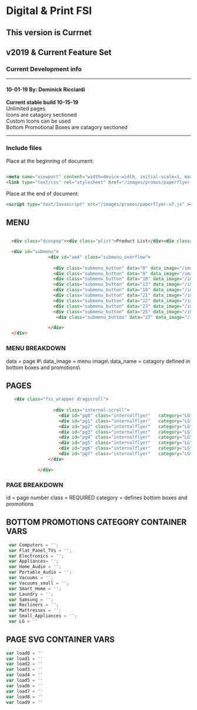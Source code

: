 # Digital &amp; Print FSI
## This version is Currnet
## v2019 &amp; Current Feature Set

### Current Development info

---

#### 10-01-19 By: Dominick Ricciardi

**Current stable build 10-15-19**\
Unlimited pages\
Icons are catagory sectioned\
Custom Icons can be used\
Bottom Promotional Boxes are catagory sectioned

---

### Include files

Place at the beginning of document:

```HTML

<meta name="viewport" content="width=device-width, initial-scale=1, maximum-scale=1, user-scalable=no">
<link type="text/css" rel="stylesheet" href="/images/promos/paperflyer-v8-min.css"> 
```

Place at the end of document:

```HTML
<script type="text/Javascript" src="/images/promos/paperflyer-v7.js" ></script> 
```

## MENU

```HTML

  <div class="dconpop"><div class="plist">Product List</div><div class="close_box"><div class="close_box_icon">X</div></div><div class="dconpop_content"><img class="promotional_title_img" src="/images/promos/100logo-d2019.png"><div class="messaging-d">Guaranteed Lowest Prices <span class="right-call-to"><a target="_blank" style="color:#fff" href="/content/low_price_guarantee">View Details &gt; &nbsp;&nbsp;</a></span></div><ul class="product-grid"></ul></div></div><div class="blackout"></div><div class="header2"><div class="progress-container"><div class="progress-bar" id="myBar"></div></div></div>

  <div id="submenu">
                <div id="ae4" class="submenu_overflow">
                
                  <div class="submenu_button" data="0" data_image="/images/promos/appliance_menu_image-2019.png" data_name="Appliances"></div>
                  <div class="submenu_button" data="9" data_image="/images/promos/small_apps_menu_image-2019.png"data_name="Small Appliances"></div>
                  <div class="submenu_button" data="10" data_image="/images/promos/lg-appliance-215x215.jpg" data_name="LG Appliances"></div>
                  <div class="submenu_button" data="13" data_image="/images/promos/LG-OLED-215x215.jpg" data_name="LG TVs"></div>
                  <div class="submenu_button" data="18" data_image="/images/promos/tv_menu_image-2019.png" data_name="Flat Panel TVs"></div>
                  <div class="submenu_button" data="21" data_image="/images/promos/menu-item2019a-11.png"data_name="Smart Home"></div>
                  <div class="submenu_button" data="22" data_image="/images/promos/computers_menu_image-2019.png" data_name="Computers"></div>
                  <div class="submenu_button" data="23" data_image="/images/promos/electronics_menu_image-2019.png"data_name="Electronics"></div>  
                  <div class="submenu_button" data="25" data_image="/images/promos/menu-item2019a-8.png"data_name="Mattresses"></div>
                   <div class="submenu_button" data="27" data_image="/images/promos/home_audio_menu_image-2019.png"data_name="Home Audio"></div>

                </div>
  </div>
```

### MENU BREAKDOWN
 <div class="submenu_button" data="0" data_image="/images/promos/appliance_menu_image-2019.png" data_name="Appliances"></div>
 data = page #\
 data_image = menu image\
 data_name = catagory defined in bottom boxes and promotions\


## PAGES

```HTML
   <div class="fsi_wrapper dragscroll">
            
                  <div class="internal-scroll">
                    <div id="pg0" class="internalflyer"   category="LG"></div> 
                    <div id="pg1" class="internalflyer"   category="LG"></div> 
                    <div id="pg2" class="internalflyer"   category="LG"></div> 
                    <div id="pg3" class="internalflyer"   category="LG"></div> 
                    <div id="pg4" class="internalflyer"   category="LG"></div> 
                    <div id="pg5" class="internalflyer"   category="LG"></div> 
                    <div id="pg6" class="internalflyer"   category="LG"></div> 
                    <div id="pg7" class="internalflyer"   category="LG"></div> 
                </div>

            </div>
```

### PAGE BREAKDOWN
id = page number
class = REQUIRED
category = defines bottom boxes and promotions


  ## BOTTOM PROMOTIONS CATEGORY CONTAINER VARS

```JAVASCRIPT
 var Computers = '';
 var Flat_Panel_TVs = '';
 var Electronics = '';
 var Appliances= '';
 var Home_Audio = '';
 var Portable_Audio = '';
 var Vacuums = '';
 var Vacuums_small = '';
 var Smart_Home = '';
 var Laundry = '';
 var Samsung = '';
 var Recliners = '';
 var Mattresses = '';
 var Small_Appliances = '';
 var LG = ''
```

  ## PAGE SVG CONTAINER VARS

```JAVASCRIPT
var load0 = ''
var load1 = ''
var load2 = ''
var load3 = ''
var load4 = ''
var load5 = ''
var load6 = ''
var load7 = ''
var load8 = ''
var load9 = ''
```